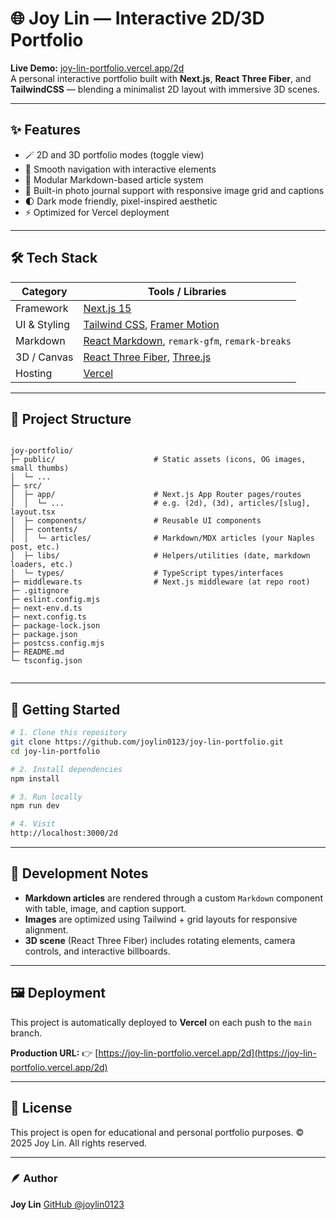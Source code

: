 # 🌐 Joy Lin — Interactive 2D/3D Portfolio

**Live Demo:** [joy-lin-portfolio.vercel.app/2d](https://joy-lin-portfolio.vercel.app/2d)  
A personal interactive portfolio built with **Next.js**, **React Three Fiber**, and **TailwindCSS** — blending a minimalist 2D layout with immersive 3D scenes.

---

## ✨ Features

- 🪄 2D and 3D portfolio modes (toggle view)
- 🧭 Smooth navigation with interactive elements
- 🧱 Modular Markdown-based article system
- 📸 Built-in photo journal support with responsive image grid and captions
- 🌓 Dark mode friendly, pixel-inspired aesthetic
- ⚡️ Optimized for Vercel deployment

---

## 🛠️ Tech Stack

| Category | Tools / Libraries |
|-----------|-------------------|
| Framework | [Next.js 15](https://nextjs.org/) |
| UI & Styling | [Tailwind CSS](https://tailwindcss.com/), [Framer Motion](https://www.framer.com/motion/) |
| Markdown | [React Markdown](https://github.com/remarkjs/react-markdown), `remark-gfm`, `remark-breaks` |
| 3D / Canvas | [React Three Fiber](https://docs.pmnd.rs/react-three-fiber), [Three.js](https://threejs.org/) |
| Hosting | [Vercel](https://vercel.com/) |

---

## 🧩 Project Structure

```

joy-portfolio/
├─ public/                      # Static assets (icons, OG images, small thumbs)
│  └─ ...
├─ src/
│  ├─ app/                      # Next.js App Router pages/routes
│  │  └─ ...                    # e.g. (2d), (3d), articles/[slug], layout.tsx
│  ├─ components/               # Reusable UI components
│  ├─ contents/
│  │  └─ articles/              # Markdown/MDX articles (your Naples post, etc.)
│  ├─ libs/                     # Helpers/utilities (date, markdown loaders, etc.)
│  └─ types/                    # TypeScript types/interfaces
├─ middleware.ts                # Next.js middleware (at repo root)
├─ .gitignore
├─ eslint.config.mjs
├─ next-env.d.ts
├─ next.config.ts
├─ package-lock.json
├─ package.json
├─ postcss.config.mjs
├─ README.md
└─ tsconfig.json


````

---

## 🚀 Getting Started

```bash
# 1. Clone this repository
git clone https://github.com/joylin0123/joy-lin-portfolio.git
cd joy-lin-portfolio

# 2. Install dependencies
npm install

# 3. Run locally
npm run dev

# 4. Visit
http://localhost:3000/2d
````

---

## 🧠 Development Notes

* **Markdown articles** are rendered through a custom `Markdown` component with table, image, and caption support.
* **Images** are optimized using Tailwind + grid layouts for responsive alignment.
* **3D scene** (React Three Fiber) includes rotating elements, camera controls, and interactive billboards.

---

## 🖼️ Deployment

This project is automatically deployed to **Vercel** on each push to the `main` branch.

**Production URL:**
👉 [https://joy-lin-portfolio.vercel.app/2d](https://joy-lin-portfolio.vercel.app/2d)

---

## 📄 License

This project is open for educational and personal portfolio purposes.
© 2025 Joy Lin. All rights reserved.

---

### 🪶 Author

**Joy Lin**
[GitHub @joylin0123](https://github.com/joylin0123)
